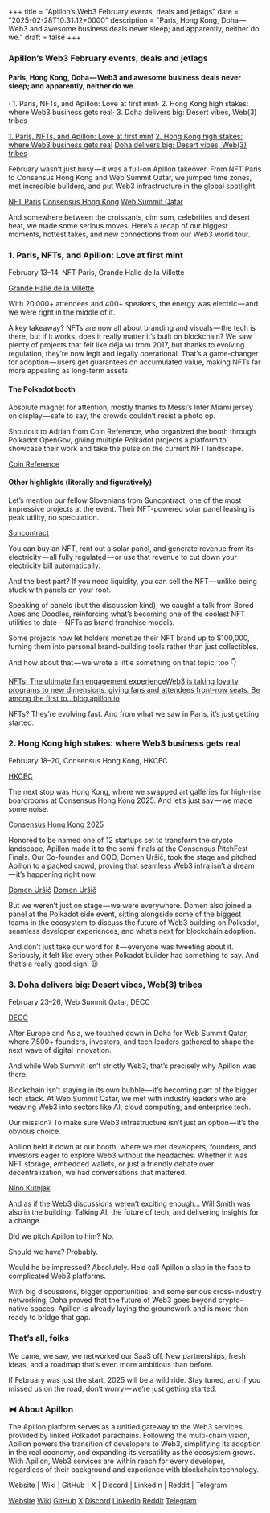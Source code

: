 +++
title = "Apillon’s Web3 February events, deals and jetlags"
date = "2025-02-28T10:31:12+0000"
description = "Paris, Hong Kong, Doha — Web3 and awesome business deals never sleep; and apparently, neither do we."
draft = false
+++

### Apillon’s Web3 February events, deals and jetlags


#### Paris, Hong Kong, Doha — Web3 and awesome business deals never sleep; and apparently, neither do we.


· 1. Paris, NFTs, and Apillon: Love at first mint· 2. Hong Kong high stakes: where Web3 business gets real· 3. Doha delivers big: Desert vibes, Web(3) tribes

[1. Paris, NFTs, and Apillon: Love at first mint](#4f49)
[2. Hong Kong high stakes: where Web3 business gets real](#b5b6)
[Doha delivers big: Desert vibes, Web(3) tribes](#d612)

February wasn’t just busy — it was a full-on Apillon takeover. From NFT Paris to Consensus Hong Kong and Web Summit Qatar, we jumped time zones, met incredible builders, and put Web3 infrastructure in the global spotlight.

[NFT Paris](https://www.nftparis.xyz/)
[Consensus Hong Kong](https://consensus-hongkong2025.coindesk.com/)
[Web Summit Qatar](https://qatar.websummit.com/)

And somewhere between the croissants, dim sum, celebrities and desert heat, we made some serious moves. Here’s a recap of our biggest moments, hottest takes, and new connections from our Web3 world tour.


### 1. Paris, NFTs, and Apillon: Love at first mint


February 13–14, NFT Paris, Grande Halle de la Villette

[Grande Halle de la Villette](https://www.lavillette.com/grande-halle/)

With 20,000+ attendees and 400+ speakers, the energy was electric — and we were right in the middle of it.


A key takeaway? NFTs are now all about branding and visuals — the tech is there, but if it works, does it really matter it’s built on blockchain? We saw plenty of projects that felt like déjà vu from 2017, but thanks to evolving regulation, they’re now legit and legally operational. That’s a game-changer for adoption — users get guarantees on accumulated value, making NFTs far more appealing as long-term assets.


#### The Polkadot booth


Absolute magnet for attention, mostly thanks to Messi’s Inter Miami jersey on display — safe to say, the crowds couldn’t resist a photo op.


Shoutout to Adrian from Coin Reference, who organized the booth through Polkadot OpenGov, giving multiple Polkadot projects a platform to showcase their work and take the pulse on the current NFT landscape.

[Coin Reference](https://coinreference.me/team.html)

#### Other highlights (literally and figuratively)


Let’s mention our fellow Slovenians from Suncontract, one of the most impressive projects at the event. Their NFT-powered solar panel leasing is peak utility, no speculation.

[Suncontract](https://suncontract.org/)

You can buy an NFT, rent out a solar panel, and generate revenue from its electricity — all fully regulated — or use that revenue to cut down your electricity bill automatically.


And the best part? If you need liquidity, you can sell the NFT — unlike being stuck with panels on your roof.


Speaking of panels (but the discussion kind), we caught a talk from Bored Apes and Doodles, reinforcing what’s becoming one of the coolest NFT utilities to date — NFTs as brand franchise models.


Some projects now let holders monetize their NFT brand up to $100,000, turning them into personal brand-building tools rather than just collectibles.


And how about that — we wrote a little something on that topic, too 👇

[NFTs: The ultimate fan engagement experienceWeb3 is taking loyalty programs to new dimensions, giving fans and attendees front-row seats. Be among the first to…blog.apillon.io](https://blog.apillon.io/nfts-the-ultimate-fan-engagement-experience-ab004f9be54a)

NFTs? They’re evolving fast. And from what we saw in Paris, it’s just getting started.


### 2. Hong Kong high stakes: where Web3 business gets real


February 18–20, Consensus Hong Kong, HKCEC

[HKCEC](https://www.hkcec.com/en)

The next stop was Hong Kong, where we swapped art galleries for high-rise boardrooms at Consensus Hong Kong 2025. And let’s just say — we made some noise.

[Consensus Hong Kong 2025](https://consensus-hongkong2025.coindesk.com/)

Honored to be named one of 12 startups set to transform the crypto landscape, Apillon made it to the semi-finals at the Consensus PitchFest Finals. Our Co-founder and COO, Domen Uršič, took the stage and pitched Apillon to a packed crowd, proving that seamless Web3 infra isn’t a dream — it’s happening right now.

[Domen Uršič](https://si.linkedin.com/in/ursicdomen)
[Domen Uršič](https://si.linkedin.com/in/ursicdomen)

But we weren’t just on stage — we were everywhere. Domen also joined a panel at the Polkadot side event, sitting alongside some of the biggest teams in the ecosystem to discuss the future of Web3 building on Polkadot, seamless developer experiences, and what’s next for blockchain adoption.


And don’t just take our word for it — everyone was tweeting about it. Seriously, it felt like every other Polkadot builder had something to say. And that’s a really good sign. 😉


### 3. Doha delivers big: Desert vibes, Web(3) tribes


February 23–26, Web Summit Qatar, DECC

[DECC](https://www.decc.qa/visitors/)

After Europe and Asia, we touched down in Doha for Web Summit Qatar, where 7,500+ founders, investors, and tech leaders gathered to shape the next wave of digital innovation.


And while Web Summit isn’t strictly Web3, that’s precisely why Apillon was there.


Blockchain isn’t staying in its own bubble — it’s becoming part of the bigger tech stack. At Web Summit Qatar, we met with industry leaders who are weaving Web3 into sectors like AI, cloud computing, and enterprise tech.


Our mission? To make sure Web3 infrastructure isn’t just an option — it’s the obvious choice.


Apillon held it down at our booth, where we met developers, founders, and investors eager to explore Web3 without the headaches. Whether it was NFT storage, embedded wallets, or just a friendly debate over decentralization, we had conversations that mattered.

[Nino Kutnjak](https://si.linkedin.com/in/nino-kutnjak)

And as if the Web3 discussions weren’t exciting enough… Will Smith was also in the building. Talking AI, the future of tech, and delivering insights for a change.


Did we pitch Apillon to him? No.


Should we have? Probably.


Would he be impressed? Absolutely. He’d call Apillon a slap in the face to complicated Web3 platforms.


With big discussions, bigger opportunities, and some serious cross-industry networking, Doha proved that the future of Web3 goes beyond crypto-native spaces. Apillon is already laying the groundwork and is more than ready to bridge that gap.


### That’s all, folks


We came, we saw, we networked our SaaS off. New partnerships, fresh ideas, and a roadmap that’s even more ambitious than before.


If February was just the start, 2025 will be a wild ride. Stay tuned, and if you missed us on the road, don’t worry — we’re just getting started.


### ⧓ About Apillon


The Apillon platform serves as a unified gateway to the Web3 services provided by linked Polkadot parachains. Following the multi-chain vision, Apillon powers the transition of developers to Web3, simplifying its adoption in the real economy, and expanding its versatility as the ecosystem grows. With Apillon, Web3 services are within reach for every developer, regardless of their background and experience with blockchain technology.


Website | Wiki | GitHub | X | Discord | LinkedIn | Reddit | Telegram

[Website](https://apillon.io/)
[Wiki](https://wiki.apillon.io/)
[GitHub](https://github.com/Apillon)
[X](https://twitter.com/apillon)
[Discord](https://discord.gg/apillon)
[LinkedIn](https://www.linkedin.com/company/apillon/)
[Reddit](https://www.reddit.com/r/apillon/)
[Telegram](https://t.me/Apillon)